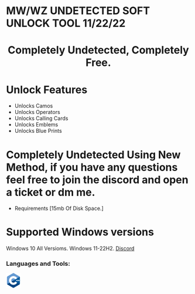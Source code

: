 # MW/WZ UNDETECTED SOFT UNLOCK TOOL 11/22/22
<h1 align="center"> Completely Undetected, Completely Free.</h1>

 # Unlock Features
-  Unlocks Camos
-  Unlocks Operators
-  Unlocks Calling Cards
-  Unlocks Emblems
-  Unlocks Blue Prints

# Completely Undetected Using New Method, if you have any questions feel free to join the discord and open a ticket or dm me.

- Requirements [15mb Of Disk Space.]
 # Supported Windows versions
 Windows 10 All Versioms.
 Windows 11-22H2.
 [Discord](https://discord.gg/Fs6vKCDyhA)

<p align="left">
</p>

<h3 align="left">Languages and Tools:</h3>
<p align="left"> <a href="https://www.w3schools.com/cpp/" target="_blank" rel="noreferrer"> <img src="https://raw.githubusercontent.com/devicons/devicon/master/icons/cplusplus/cplusplus-original.svg" alt="cplusplus" width="40" height="40"/> </a> </p>

